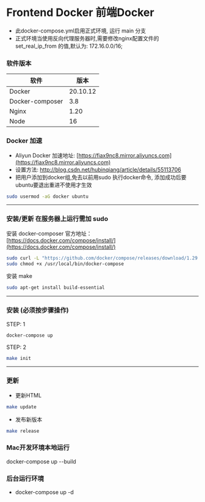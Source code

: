 Frontend Docker 前端Docker
===================

* 此docker-compose.yml启用正式环境, 运行 main 分支
* 正式环境当使用反向代理服务器时,需要修改nginx配置文件的 set_real_ip_from 的值,默认为: 172.16.0.0/16;

### 软件版本

| 软件              | 版本       |
|-----------------|----------|
| Docker          | 20.10.12 |
| Docker-composer | 3.8      |
| Nginx           | 1.20     |
| Node            | 16       |


### Docker 加速

* Aliyun Docker 加速地址: [https://fiax9nc8.mirror.aliyuncs.com](https://fiax9nc8.mirror.aliyuncs.com)
* 设置方法: [http://blog.csdn.net/hubinqiang/article/details/55113706 ](http://blog.csdn.net/hubinqiang/article/details/55113706 )
* 把用户添加到docker组,免去以前用sudo 执行docker命令, 添加成功后要ubuntu要退出重进不使用才生效
```sh
sudo usermod -aG docker ubuntu
```
---

### 安装/更新 在服务器上运行需加 sudo

安装 docker-composer
官方地址：[https://docs.docker.com/compose/install/](https://docs.docker.com/compose/install/)
```sh
sudo curl -L "https://github.com/docker/compose/releases/download/1.29.2/docker-compose-$(uname -s)-$(uname -m)" -o /usr/local/bin/docker-compose
sudo chmod +x /usr/local/bin/docker-compose
```
安装 make
```sh
sudo apt-get install build-essential
```
---

### 安装 (必须按步骤操作)

STEP: 1
```sh
docker-compose up 
```

STEP: 2
```sh
make init 
```
---
### 更新

* 更新HTML
```sh
make update
```
* 发布新版本
```sh
make release
```

### Mac开发环境本地运行
docker-compose up --build

### 后台运行环境
* docker-compose up -d
